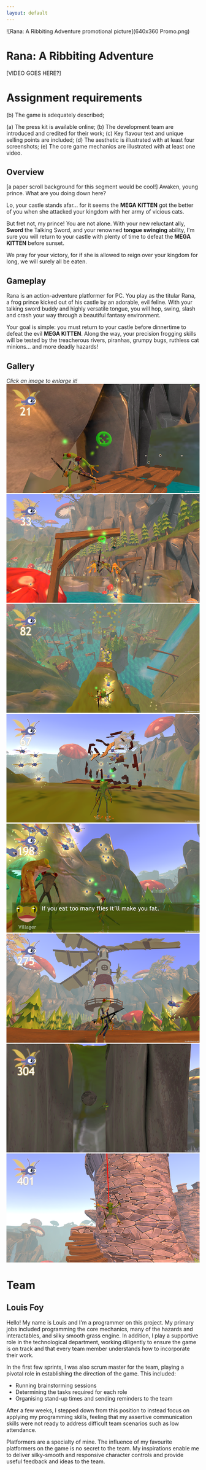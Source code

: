 ```yaml
---
layout: default
---
```


![Rana: A Ribbiting Adventure promotional picture](640x360 Promo.png)

# Rana: A Ribbiting Adventure
[VIDEO GOES HERE?]

# Assignment requirements
(b) The game is adequately described;

(a) The press kit is available online;
(b) The development team are introduced and credited for their work;
(c) Key flavour text and unique selling points are included;
(d) The aesthetic is illustrated with at least four screenshots;
(e) The core game mechanics are illustrated with at least one video.

## Overview
[a paper scroll background for this segment would be cool!]
Awaken, young prince. What are you doing down here?

Lo, your castle stands afar... for it seems the **MEGA KITTEN** got the better of you when she attacked your kingdom with her army of vicious cats. 

But fret not, my prince! You are not alone. With your new reluctant ally, **Sword** the Talking Sword, and your renowned **tongue swinging** ability, I'm sure you will return to your castle with plenty of time to defeat the **MEGA KITTEN** before sunset.

We pray for your victory, for if she is allowed to reign over your kingdom for long, we will surely all be eaten.

## Gameplay
Rana is an action-adventure platformer for PC. You play as the titular Rana, a frog prince kicked out of his castle by an adorable, evil feline. With your talking sword buddy and highly versatile tongue, you will hop, swing, slash and crash your way through a beautiful fantasy environment.

Your goal is simple: you must return to your castle before dinnertime to defeat the evil **MEGA KITTEN**. Along the way, your precision frogging skills will be tested by the treacherous rivers, piranhas, grumpy bugs, ruthless cat minions... and more deadly hazards!

## Gallery
*Click an image to enlarge it!*
[![Rana crossing an unstable bridge](screenie5_tn.png)](screenie5.png)
[![Rana swings to victory](screenie6_tn.png)](screenie6.png)
[![Rana visits the Frog Village](screenie8_tn.png)](screenie8.png)
[![Rana smashes crates for glowmoths](screenie7_tn.png)](screenie7.png)
[![Rana receives a grim diet warning](screenie9_tn.png)](screenie9.png)
[![Rana contemplates life in a cool breeze](screenie10_tn.png)](screenie10.png)
[![Rana springs between two rocks whilst falling rocks threaten him with a lot of pain](screenie11_tn.png)](screenie11.png)
[![Rana swings toward the castle](screenie12_tn.png)](screenie12.png)

# Team
## Louis Foy
Hello! My name is Louis and I'm a programmer on this project. My primary jobs included programming the core mechanics, many of the hazards and interactables, and silky smooth grass engine. In addition, I play a supportive role in the technological department, working diligently to ensure the game is on track and that every team member understands how to incorporate their work.

In the first few sprints, I was also scrum master for the team, playing a pivotal role in establishing the direction of the game. This included:

* Running brainstorming sessions
* Determining the tasks required for each role
* Organising stand-up times and sending reminders to the team

After a few weeks, I stepped down from this position to instead focus on applying my programming skills, feeling that my assertive communication skills were not ready to address difficult team scenarios such as low attendance.

Platformers are a specialty of mine. The influence of my favourite platformers on the game is no secret to the team. My inspirations enable me to deliver silky-smooth and responsive character controls and provide useful feedback and ideas to the team.